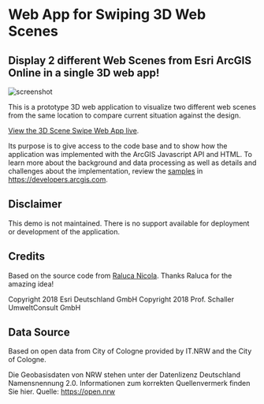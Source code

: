 # Web App for Swiping 3D Web Scenes
## Display 2 different Web Scenes from Esri ArcGIS Online in a single 3D web app!

![screenshot](https://raw.githubusercontent.com/oertac/oertac.github.io/master/swipe-3D/images/swipe_3D_scenes.gif)

This is a prototype 3D web application to visualize two different web scenes from the same location to compare current situation against the design.<br>

<a target="_blank" href="https://oertac.github.io/swipe-3D/">View the 3D Scene Swipe Web App live</a>.

Its purpose is to give access to the code base and to show how the application was implemented with the ArcGIS Javascript API and HTML. To learn more about the background and data processing as well as details and challenges about the implementation, review the <a target="_blank" href="https://developers.arcgis.com/javascript/latest/sample-code/index.html">samples</a> in https://developers.arcgis.com.

## Disclaimer

This demo is not maintained. There is no support available for deployment or development of the application.

## Credits

Based on the source code from <a target="_blank" href="https://github.com/RalucaNicola">Raluca Nicola</a>. Thanks Raluca for the amazing idea!

Copyright 2018 Esri Deutschland GmbH
Copyright 2018 Prof. Schaller UmweltConsult GmbH

## Data Source

Based on open data from City of Cologne provided by IT.NRW and the City of Cologne.

Die Geobasisdaten von NRW stehen unter der Datenlizenz Deutschland Namensnennung 2.0. Informationen zum korrekten Quellenvermerk finden Sie hier. Quelle: https://open.nrw






